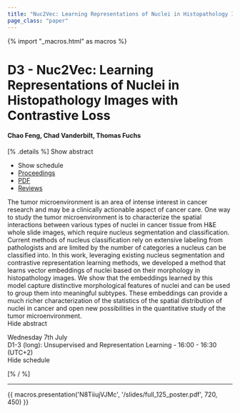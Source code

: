 ```yaml
---
title: "Nuc2Vec: Learning Representations of Nuclei in Histopathology Images with Contrastive Loss"
page_class: "paper"
---
```


{% import "_macros.html" as macros %}

# D3 - Nuc2Vec: Learning Representations of Nuclei in Histopathology Images with Contrastive Loss

#### Chao Feng, Chad Vanderbilt, Thomas Fuchs

[% .details %]
<a class="toggle_visibility" data-selector=".abstract" data-level="3">Show abstract</a>
- <a class="toggle_visibility" data-selector=".schedule" data-level="3">Show schedule</a>
- <a href="https://proceedings.mlr.press/v143/feng21a.html">Proceedings</a>
- <a href="/proceedings/feng21.pdf">PDF</a>
- <a href="https://openreview.net/forum?id=uLtYvtWw8PH">Reviews</a>

<p>
    <span class="abstract">
        The tumor microenvironment is an area of intense interest in cancer research and may be a clinically actionable aspect of cancer care. One way to study the tumor microenvironment is to characterize the spatial interactions between various types of nuclei in cancer tissue from H&E whole slide images, which require nucleus segmentation and classification. Current methods of nucleus classification rely on extensive labeling from pathologists and are limited by the number of categories a nucleus can be classified into. In this work, leveraging existing nucleus segmentation and contrastive representation learning methods, we developed a method that learns vector embeddings of nuclei based on their morphology in histopathology images. We show that the embeddings learned by this model capture distinctive morphological features of nuclei and can be used to group them into meaningful subtypes. These embeddings can provide a much richer characterization of the statistics of the spatial distribution of nuclei in cancer and open new possibilities in the quantitative study of the tumor microenvironment.
        <br>
        <span class="actions"><a class="toggle_visibility" data-level="2">Hide abstract</a></span>
    </span>
</p>

<p>
    <span class="schedule">
         Wednesday 7th July<br>D1-3 (long): Unsupervised and Representation Learning - 16:00 - 16:30 (UTC+2)
        <br>
        <span class="actions"><a class="toggle_visibility" data-level="2">Hide schedule</a></span>
    </span>
</p>

[% / %]


---

{{ macros.presentation('N8TiiujVJMc', '/slides/full_125_poster.pdf', 720, 450) }}

